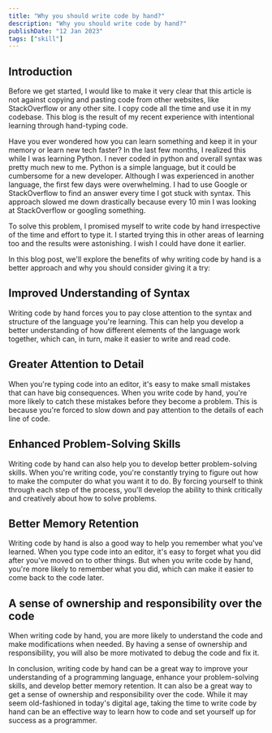 ```yaml
---
title: "Why you should write code by hand?"
description: "Why you should write code by hand?"
publishDate: "12 Jan 2023"
tags: ["skill"]
---
```


## Introduction

Before we get started, I would like to make it very clear that this article is not against copying and pasting code from other websites, like StackOverflow or any other site. I copy code all the time and use it in my codebase. This blog is the result of my recent experience with intentional learning through hand-typing code.

Have you ever wondered how you can learn something and keep it in your memory or learn new tech faster? In the last few months, I realized this while I was learning Python. I never coded in python and overall syntax was pretty much new to me. Python is a simple language, but it could be cumbersome for a new developer. Although I was experienced in another language, the first few days were overwhelming. I had to use Google or StackOverflow to find an answer every time I got stuck with syntax. This approach slowed me down drastically because every 10 min I was looking at StackOverflow or googling something.

To solve this problem, I promised myself to write code by hand irrespective of the time and effort to type it. I started trying this in other areas of learning too and the results were astonishing. I wish I could have done it earlier.

In this blog post, we'll explore the benefits of why writing code by hand is a better approach and why you should consider giving it a try:

## Improved Understanding of Syntax

Writing code by hand forces you to pay close attention to the syntax and structure of the language you're learning. This can help you develop a better understanding of how different elements of the language work together, which can, in turn, make it easier to write and read code.

## Greater Attention to Detail

When you're typing code into an editor, it's easy to make small mistakes that can have big consequences. When you write code by hand, you're more likely to catch these mistakes before they become a problem. This is because you're forced to slow down and pay attention to the details of each line of code.

## Enhanced Problem-Solving Skills

Writing code by hand can also help you to develop better problem-solving skills. When you're writing code, you're constantly trying to figure out how to make the computer do what you want it to do. By forcing yourself to think through each step of the process, you'll develop the ability to think critically and creatively about how to solve problems.

## Better Memory Retention

Writing code by hand is also a good way to help you remember what you've learned. When you type code into an editor, it's easy to forget what you did after you've moved on to other things. But when you write code by hand, you're more likely to remember what you did, which can make it easier to come back to the code later.

## A sense of ownership and responsibility over the code

When writing code by hand, you are more likely to understand the code and make modifications when needed. By having a sense of ownership and responsibility, you will also be more motivated to debug the code and fix it.

In conclusion, writing code by hand can be a great way to improve your understanding of a programming language, enhance your problem-solving skills, and develop better memory retention. It can also be a great way to get a sense of ownership and responsibility over the code. While it may seem old-fashioned in today's digital age, taking the time to write code by hand can be an effective way to learn how to code and set yourself up for success as a programmer.

